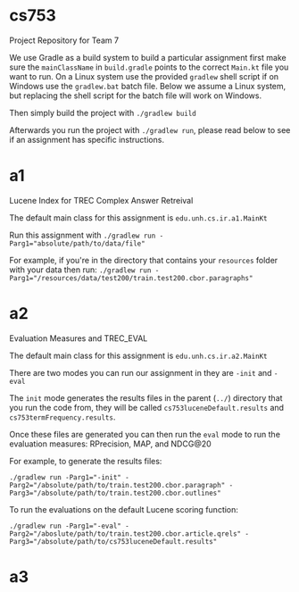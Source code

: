 # cs753

Project Repository for Team 7

We use Gradle as a build system to build a particular assignment first make sure the `mainClassName` in `build.gradle` points to the correct `Main.kt` file you want to run. On a Linux system use the provided `gradlew` shell script if on Windows use the `gradlew.bat` batch file. Below we assume a Linux system, but replacing the shell script for the batch file will work on Windows.

Then simply build the project with ```./gradlew build```

Afterwards you run the project with ```./gradlew run```, please read below to see if an assignment has specific instructions.

# a1

Lucene Index for TREC Complex Answer Retreival

The default main class for this assignment is ```edu.unh.cs.ir.a1.MainKt```

Run this assignment with ```./gradlew run -Parg1="absolute/path/to/data/file"```

For example, if you're in the directory that contains your `resources` folder with your data then run: ```./gradlew run -Parg1="/resources/data/test200/train.test200.cbor.paragraphs"```

# a2

Evaluation Measures and TREC_EVAL

The default main class for this assignment is ```edu.unh.cs.ir.a2.MainKt```

There are two modes you can run our assignment in they are ```-init``` and ```-eval```

The ```init``` mode generates the results files in the parent (```../```) directory that you run the code from, they will be called ```cs753luceneDefault.results``` and ```cs753termFrequency.results```.

Once these files are generated you can then run the ```eval``` mode to run the evaluation measures: RPrecision, MAP, and NDCG@20

For example, to generate the results files:

```./gradlew run -Parg1="-init" -Parg2="/absolute/path/to/train.test200.cbor.paragraph" -Parg3="/absolute/path/to/train.test200.cbor.outlines" ```

To run the evaluations on the default Lucene scoring function:

```./gradlew run -Parg1="-eval" -Parg2="/aboslute/path/to/train.test200.cbor.article.qrels" -Parg3="/absolute/path/to/cs753luceneDefault.results"```

# a3